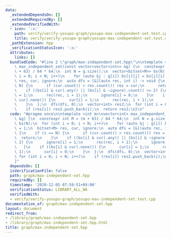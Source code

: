```yaml
---
data:
  _extendedDependsOn: []
  _extendedRequiredBy: []
  _extendedVerifiedWith:
  - icon: ':x:'
    path: verify/verify-yosupo-graph/yosupo-max-independent-set.test.cpp
    title: verify/verify-yosupo-graph/yosupo-max-independent-set.test.cpp
  _pathExtension: hpp
  _verificationStatusIcon: ':x:'
  attributes:
    links: []
  bundledCode: "#line 2 \"graph/max-independent-set.hpp\"\n\ntemplate <int m>\nvector<int>\
    \ max_independent_set(const vector<vector<int>> &g) {\n  constexpr int M = (m\
    \ + 63) / 64 * 64;\n  int N = g.size();\n  vector<bitset<M>> bs(N);\n  for (int\
    \ i = 0; i < N; i++)\n    for (auto &j : g[i]) bs[i][j] = bs[j][i] = 1;\n  bitset<M>\
    \ res, cur, ignore;\n  auto dfs = [&](auto rec, int i) -> void {\n    if (i ==\
    \ N) {\n      if (cur.count() > res.count()) res = cur;\n      return;\n    }\n\
    \    if ((bs[i] & cur).any() || (bs[i] & ~ignore).count() >= 2) {\n      ignore[i]\
    \ = 1;\n      rec(rec, i + 1);\n      ignore[i] = 0;\n    }\n    if ((bs[i] &\
    \ cur).none()) {\n      cur[i] = 1;\n      rec(rec, i + 1);\n      cur[i] = 0;\n\
    \    }\n  };\n  dfs(dfs, 0);\n  vector<int> res2;\n  for (int i = 0; i < N; i++)\n\
    \    if (res[i]) res2.push_back(i);\n  return res2;\n}\n"
  code: "#pragma once\n\ntemplate <int m>\nvector<int> max_independent_set(const vector<vector<int>>\
    \ &g) {\n  constexpr int M = (m + 63) / 64 * 64;\n  int N = g.size();\n  vector<bitset<M>>\
    \ bs(N);\n  for (int i = 0; i < N; i++)\n    for (auto &j : g[i]) bs[i][j] = bs[j][i]\
    \ = 1;\n  bitset<M> res, cur, ignore;\n  auto dfs = [&](auto rec, int i) -> void\
    \ {\n    if (i == N) {\n      if (cur.count() > res.count()) res = cur;\n    \
    \  return;\n    }\n    if ((bs[i] & cur).any() || (bs[i] & ~ignore).count() >=\
    \ 2) {\n      ignore[i] = 1;\n      rec(rec, i + 1);\n      ignore[i] = 0;\n \
    \   }\n    if ((bs[i] & cur).none()) {\n      cur[i] = 1;\n      rec(rec, i +\
    \ 1);\n      cur[i] = 0;\n    }\n  };\n  dfs(dfs, 0);\n  vector<int> res2;\n \
    \ for (int i = 0; i < N; i++)\n    if (res[i]) res2.push_back(i);\n  return res2;\n\
    }"
  dependsOn: []
  isVerificationFile: false
  path: graph/max-independent-set.hpp
  requiredBy: []
  timestamp: '2020-12-05 07:59:51+09:00'
  verificationStatus: LIBRARY_ALL_WA
  verifiedWith:
  - verify/verify-yosupo-graph/yosupo-max-independent-set.test.cpp
documentation_of: graph/max-independent-set.hpp
layout: document
redirect_from:
- /library/graph/max-independent-set.hpp
- /library/graph/max-independent-set.hpp.html
title: graph/max-independent-set.hpp
---
```

